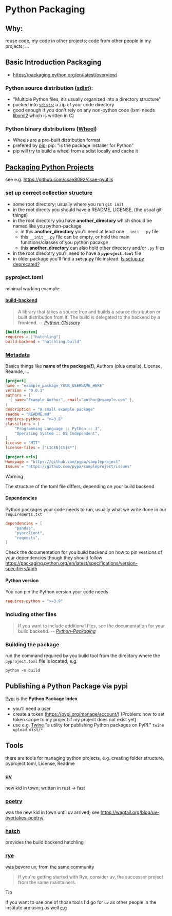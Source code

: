 # Python Packaging

## Why:

reuse code, my code in other projects; code from other people in my projects; ...

## Basic Introduction Packaging
* https://packaging.python.org/en/latest/overview/

### Python source distribution ([sdist](https://packaging.python.org/en/latest/glossary/#term-Distribution-Package)):
* "Multiple Python files, it’s usually organized into a directory structure"
* packed into [`sdists`](); a zip of your code directory
* good enough if you don't rely on any non-python code (lxml needs [libxml2](https://gitlab.gnome.org/GNOME/libxml2) which is written in C)

### Python binary distributions ([Wheel](https://packaging.python.org/en/latest/glossary/#term-Wheel))

* Wheels are a pre-built distribution format
* prefered by [pip](https://github.com/pypa/pip); pip: "is the package installer for Python"
* pip will try to build a wheel from a sdist locally and cache it


## [Packaging Python Projects](https://packaging.python.org/en/latest/tutorials/packaging-projects/)

see e.g. https://github.com/csae8092/csae-pyutils

### set up correct collection structure
* some root directory; usually where you run `git init`
* in the root directy you should have a README, LICENSE, (the usual git-things)
* in the root directory you have **another_directory**  which should be named like you python-package
  * in this **another_directory** you'll need at least one `__init__.py` file.
  * this `__init__.py` file can be empty, or hold the main functions/classes of you python pacakge
  * this **another_directory** can also hold other directory and/or `.py` files
* in the root direcotry you'll need to have a **`pyproject.toml`** file
* in older package you'll find a **`setup.py`** file instead. [Is setup.py deprecated?](https://packaging.python.org/en/latest/discussions/setup-py-deprecated/#setup-py-deprecated)

### pyproject.toml

minimal working example:

#### [build-backend](https://packaging.python.org/en/latest/tutorials/packaging-projects/#choosing-a-build-backend)

> A library that takes a source tree and builds a source distribution or built distribution from it. The build is delegated to the backend by a frontend.
> -- <cite>[Python-Glossary](https://packaging.python.org/en/latest/glossary/#term-Build-Backend)</cite>

```toml
[build-system]
requires = ["hatchling"]
build-backend = "hatchling.build"
```
### [Metadata](https://packaging.python.org/en/latest/tutorials/packaging-projects/#configuring-metadata)

Basics things like **name of the package(!)**, Authors (plus emails), License, Reamde, ...

```toml
[project]
name = "example_package_YOUR_USERNAME_HERE"
version = "0.0.1"
authors = [
  { name="Example Author", email="author@example.com" },
]
description = "A small example package"
readme = "README.md"
requires-python = ">=3.8"
classifiers = [
    "Programming Language :: Python :: 3",
    "Operating System :: OS Independent",
]
license = "MIT"
license-files = ["LICEN[CS]E*"]

[project.urls]
Homepage = "https://github.com/pypa/sampleproject"
Issues = "https://github.com/pypa/sampleproject/issues"
```
> [!WARNING]  
> The structure of the toml file differs, depending on your build backend

#### Dependencies
Python packages your code needs to run, usually what we write done in our `requirements.txt`
```toml
dependencies = [
    "pandas",
    "pyocclient",
    "requests",
]
```
Check the documentation for you build backend on how to pin versions of your dependencies though they should follow https://packaging.python.org/en/latest/specifications/version-specifiers/#id5

#### Python version
You can pin the Python version your code needs
```toml
requires-python = ">=3.9"
```

### Including other files
> If you want to include additional files, see the documentation for your build backend.
> -- <cite>[Python-Packaging](https://packaging.python.org/en/latest/tutorials/packaging-projects/#including-other-files)</cite>


### Building the package

run the command required by you build tool from the directory where the `pyproject.toml` file is located, e.g. 
```shell
python -m build
```

## Publishing a Python Package via pypi

[Pypi](https://pypi.org/) is the **Python Package Index**

* you'll need a user
* create a token (https://pypi.org/manage/account/) (Problem: how to set token scope to my project if my project does not exist yet)
* use e.g. [Twine](https://pypi.org/project/twine/) "a utility for publishing Python packages on PyPI." `twine upload dist/*`


## Tools

there are tools for managing python projects, e.g. creating folder structure, pyproject.toml, License, Readme

### [uv](https://docs.astral.sh/uv/)
new kid in town; written in rust -> fast

### [poetry](https://python-poetry.org/)
was the new kid in town until uv arrived; see https://wagtail.org/blog/uv-overtakes-poetry/

### [hatch](https://hatch.pypa.io/latest/)
provides the build backend hatchling

### [rye](https://rye.astral.sh/)
was bevore uv, from the same community
> If you're getting started with Rye, consider uv, the successor project from the same maintainers.

> [!TIP]  
> If you want to use one of those tools I'd go for `uv` as other people in the institute are using as well [e.g](https://github.com/acdh-oeaw/apis-instance-cookiecutter/commit/5fadae45f2a2a53881ab920f7207bcb0bf7ce611)